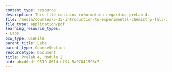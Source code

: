 ```yaml
---
content_type: resource
description: This file contains information regarding preLab 4.
file: /media/courses/5-35-introduction-to-experimental-chemistry-fall-2012/abcd0cdf9519861de7945a97041598c7_MIT5_35F12_prelab4module2.pdf
file_type: application/pdf
learning_resource_types:
- Labs
ocw_type: OCWFile
parent_title: Labs
parent_type: CourseSection
resourcetype: Document
title: Prelab 4, Module 2
uid: abcd0cdf-9519-861d-e794-5a97041598c7
---
```

